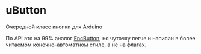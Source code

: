 # uButton
Очередной класс кнопки для Arduino

По API это на 99% аналог [EncButton](https://github.com/GyverLibs/EncButton), но чуточку легче и написан в более читаемом конечно-автоматном стиле, а не на флагах.